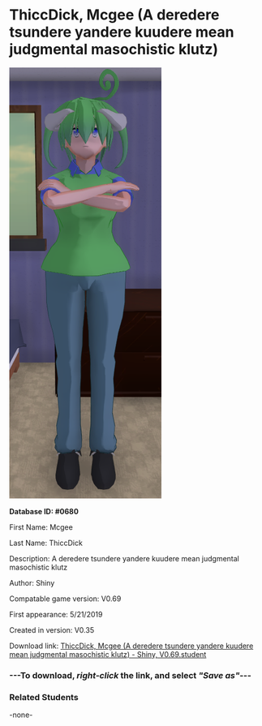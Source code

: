 # ThiccDick, Mcgee (A deredere tsundere yandere kuudere mean judgmental masochistic klutz)

<img src="../../Files/Images/ThiccDick, Mcgee (A deredere tsundere yandere kuudere mean judgmental masochistic klutz).png" title="ThiccDick, Mcgee (A deredere tsundere yandere kuudere mean judgmental masochistic klutz) - Shiny, V0.69">

**Database ID: #0680**

First Name: Mcgee

Last Name: ThiccDick

Description: A deredere tsundere yandere kuudere mean judgmental masochistic klutz

Author: Shiny

Compatable game version: V0.69

First appearance: 5/21/2019

Created in version: V0.35

Download link: <a href="https://raw.githubusercontent.com/Arbiter1223/Daigaku-Gurashi-Custom-Students/master/Files/Student%20Files/ThiccDick%2C%20Mcgee%20(A%20deredere%20tsundere%20yandere%20kuudere%20mean%20judgmental%20masochistic%20klutz)%20-%20Shiny%2C%20V0.69.student">ThiccDick, Mcgee (A deredere tsundere yandere kuudere mean judgmental masochistic klutz) - Shiny, V0.69.student</a>

### ---**To download, _right-click_ the link, and select _"Save as"_**---

### Related Students

-none-
